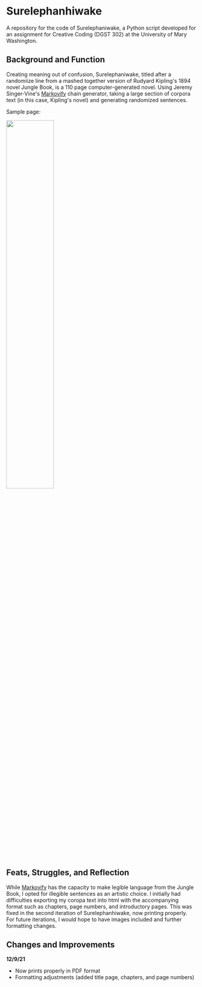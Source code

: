 # Surelephanhiwake
A repository for the code of Surelephaniwake, a Python script developed for an assignment for Creative Coding (DGST 302) at the University of Mary Washington.

## Background and Function
Creating meaning out of confusion, Surelephaniwake, titled after a randomiize line from a mashed together version of Rudyard Kipling's 1894 novel Jungle Book, is a 110 page computer-generated novel. Using Jeremy Singer-Vine's [Markovify](https://github.com/jsvine/markovify) chain generator, taking a large section of corpora text (in this case, Kipling's novel) and generating randomized sentences. 

Sample page:

<img src= "https://user-images.githubusercontent.com/89407955/145529578-05860093-846d-4f6b-9478-a42fc210b075.png" width=50% height=50%>

## Feats, Struggles, and Reflection
While [Markovify](https://github.com/jsvine/markovify) has the capacity to make legible language from the Jungle Book, I opted for illegible sentences as an artistic choice. I initially had difficulties exporting my coropa text into html with the accompanying format such as chapters, page numbers, and introductory pages. This was fixed in the second iteration of Surelephanhiwake, now printing properly. For future iterations, I would hope to have images included and further formatting changes.

## Changes and Improvements
 
  **12/9/21**
- Now prints properly in PDF format
- Formatting adjustments (added title page, chapters, and page numbers)
